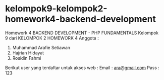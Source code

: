 # kelompok9-kelompok2-homework4-backend-development


Homework 4 BACKEND DEVELOPMENT - PHP FUNDAMENTALS Kelompok 9 dari KELOMPOK 2 HOMEWORK 4
Anggota :
1. Muhammad Arafie Setiawan
2. Hajrian Hidayat
3. Rosidin Fahmi

Berikut user yang terdaftar untuk akses web :
Email :
ara@gmail.com
Pass :
123
